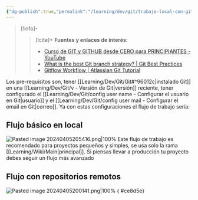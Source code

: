 ```yaml
---
{"dg-publish":true,"permalink":"/learning/dev/git/trabajo-local-con-git/","created":"2024-04-04T14:27","updated":"2024-04-10T17:41"}
---
```



> [!info]-
>> [!cite]+ **Fuentes y enlaces de interés:**
>> - [Curso de GIT y GITHUB desde CERO para PRINCIPIANTES - YouTube](https://youtube.com/watch?v=3GymExBkKjE)
>> - [What is the best Git branch strategy? | Git Best Practices](https://www.gitkraken.com/learn/git/best-practices/git-branch-strategy)
>> - [Gitflow Workflow | Atlassian Git Tutorial](https://www.atlassian.com/git/tutorials/comparing-workflows/gitflow-workflow)

Los pre-requisitos son,  tener [[Learning/Dev/Git/Git#^96012c\|instalado Git]] en una [[Learning/Dev/Git/v - Versión de Git\|versión]] reciente, tener configurado el [[Learning/Dev/Git/config user name - Configurar el usuario en Git\|usuario]] y el [[Learning/Dev/Git/config user mail - Configurar el email en Git\|correo]]. Ya con estas configuraciones el flujo de trabajo sería:

## Flujo básico en local
![Pasted image 20240405205416.png|100%](/img/user/Engine/Attachments/Pasted%20image%2020240405205416.png)
Este flujo de trabajo es recomendado para proyectos pequeños y simples, se usa solo la rama [[Learning/Wiki/Main\|principal]]. Si piensas llevar a producción tu proyecto debes seguir un flujo más avanzado

## Flujo con repositorios remotos
![Pasted image 20240405200141.png|100%](/img/user/Engine/Attachments/Pasted%20image%2020240405200141.png)
{ #ce8d5e}

